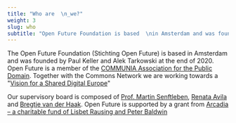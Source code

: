 ```yaml
---
title: "Who are  \n_we?"
weight: 3
slug: who
subtitle: "Open Future Foundation is based  \nin Amsterdam and was founded by  \nPaul Keller and Alek Tarkowski  \nat the end of 2020"
---
```

<!--more-->
The Open Future Foundation (Stichting Open Future) is based in Amsterdam and was founded by Paul Keller and Alek Tarkowski at the end of 2020. Open Future is a member of the [COMMUNIA Association for the Public Domain](http://communia-association.org/). Together with the Commons Network we are working towards a "[Vision for a Shared Digital Europe](http://shared-digital.eu/vision/)"

Our supervisory board is composed of [Prof. Martin Senftleben](https://www.ivir.nl/employee/martinsenftleben/), [Renata Avila](https://pacscenter.stanford.edu/person/renata-avila/) and [Bregtje van der Haak](https://www.linkedin.com/in/bregtje-van-der-haak-8949076/). Open Future is supported by a grant from [Arcadia – a charitable fund of Lisbet Rausing and Peter Baldwin](https://www.arcadiafund.org.uk)
